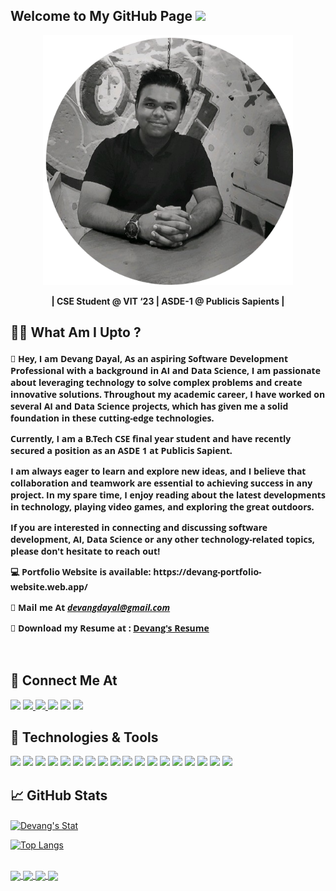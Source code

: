 ## Welcome to My GitHub Page <img src="https://raw.githubusercontent.com/MartinHeinz/MartinHeinz/master/wave.gif" width=30>

<!---<img src="https://img.shields.io/badge/DevangDayal-043EFB?style=for-the-badge&logo=DevangDayal&logoColor=white" alt="devangdayal"/>-->
<div align="center">
  <img  src="images/DCD_Curved.png" alt="DevangDayal" class="rounded" width=400px></img>
  
 <b> | CSE Student @ VIT ‘23 | ASDE-1 @ Publicis Sapients | </b>
</div>

## 👩‍💻 What Am I Upto ?

<div>
 <font face="Open Sans">
 <h4>
   <p>
   👋 Hey, I am Devang Dayal, As an aspiring Software Development Professional with a background in AI and Data Science, I am passionate about leveraging technology to solve complex problems and create innovative solutions. Throughout my academic career, I have worked on several AI and Data Science projects, which has given me a solid foundation in these cutting-edge technologies.
   </p>
<p>
Currently, I am a B.Tech CSE final year student and have recently secured a position as an ASDE 1 at Publicis Sapient. 
  </p>
<p>
I am always eager to learn and explore new ideas, and I believe that collaboration and teamwork are essential to achieving success in any project. In my spare time, I enjoy reading about the latest developments in technology, playing video games, and exploring the great outdoors.
</p>
<p>
If you are interested in connecting and discussing software development, AI, Data Science or any other technology-related topics, please don't hesitate to reach out!
  </p>
<p>
💻 Portfolio Website is available: https://devang-portfolio-website.web.app/
   
   <p>📧 Mail me At  <u><em> devangdayal@gmail.com  </em> </u></p>
   <p>📧 Download my Resume at : <a href="https://drive.google.com/file/d/1VCgxE9lll1GJN4wQfQF9_7d_w3KiKHfQ/view?usp=drive_link" alt="DevangDayal">Devang's Resume</a></p>
<br>  
 </h4>
 </font>
</div>

## 📱 Connect Me At
<div>
 <a href="https://github.com/devangdayal"> <img src="https://img.shields.io/badge/GitHub-100000?style=for-the-badge&logo=github&logoColor=white" /></a>
 <a href="https://linkedin.com/in/devangdayal/"> <img src="https://img.shields.io/badge/LinkedIn-0077B5?style=for-the-badge&logo=linkedin&logoColor=white" /> </a> 
 <a href="https://medium.com/@devangdayal"> <img src="https://img.shields.io/badge/Medium-12100E?style=for-the-badge&logo=medium&logoColor=white" /> </a>
 <a href="https://twitter.com/devangdayal"> <img src="https://img.shields.io/badge/Twitter-1DA1F2?style=for-the-badge&logo=twitter&logoColor=white" /></a>
 <a href="https://stackoverflow.com/users/16758661/devang-dayal?tab=profile"> <img src="https://img.shields.io/badge/Stack_Overflow-FE7A16?style=for-the-badge&logo=stack-overflow&logoColor=white"/></a>   
 <a href="https://www.hackerrank.com/devangdayal?hr_r=1"> <img src="https://img.shields.io/badge/-Hackerrank-2EC866?style=for-the-badge&logo=HackerRank&logoColor=white" /></a> 

</div>


## 🔧 Technologies & Tools
<div>
  <img src="https://img.shields.io/badge/Python-FFD43B?style=for-the-badge&logo=python&logoColor=darkgreen" />
  <img src="https://img.shields.io/badge/TensorFlow-FF6F00?style=for-the-badge&logo=TensorFlow&logoColor=white" />
  <img src="https://img.shields.io/badge/conda-342B029.svg?&style=for-the-badge&logo=anaconda&logoColor=white"  />
  <img src="https://img.shields.io/badge/Keras-D00000?style=for-the-badge&logo=Keras&logoColor=white" />
  <img src="https://img.shields.io/badge/scikit_learn-F7931E?style=for-the-badge&logo=scikit-learn&logoColor=white" />
  <img src="https://img.shields.io/badge/Flask-000000?style=for-the-badge&logo=flask&logoColor=white" />
  <img src="https://img.shields.io/badge/MySQL-00000F?style=for-the-badge&logo=mysql&logoColor=white" />
  <img src="https://img.shields.io/badge/OpenCV-27338e?style=for-the-badge&logo=OpenCV&logoColor=white" />
  <img src="https://img.shields.io/badge/R-276DC3?style=for-the-badge&logo=r&logoColor=white" />
  <img src="https://img.shields.io/badge/Numpy-777BB4?style=for-the-badge&logo=numpy&logoColor=white" /> 
  <img src="https://img.shields.io/badge/Pandas-2C2D72?style=for-the-badge&logo=pandas&logoColor=white" /> 
  <img src="https://img.shields.io/badge/Plotly-239120?style=for-the-badge&logo=plotly&logoColor=white" />
  <img src="https://img.shields.io/badge/HTML5-E34F26?style=for-the-badge&logo=html5&logoColor=white" />
  <img src="https://img.shields.io/badge/CSS3-1572B6?style=for-the-badge&logo=css3&logoColor=white" />
  <img src="https://img.shields.io/badge/C-00599C?style=for-the-badge&logo=c&logoColor=white" />
  <img src="https://img.shields.io/badge/C%2B%2B-00599C?style=for-the-badge&logo=c%2B%2B&logoColor=white" /> 
  <img src="https://img.shields.io/badge/Java-ED8B00?style=for-the-badge&logo=java&logoColor=white" /> 
  <img src="https://img.shields.io/badge/JavaScript-323330?style=for-the-badge&logo=javascript&logoColor=F7DF1E" />

</div>

## &#x1f4c8; GitHub Stats

<a href="https://github.com/devangdayal/devangdayal">
  <img align="center" src="https://github-readme-stats-git-masterrstaa-rickstaa.vercel.app/api/?username=devangdayal&show_icons=true&line_height=27&count_private=true&title_color=ff0000&text_color=000000&icon_color=2bbc8a&bg_color=ffffff" alt="Devang's Stat" />
</a>
<br>

[![Top Langs](https://github-readme-stats.vercel.app/api/top-langs/?username=devangdayal&layout=compact)]([https://github.com/devangdayal/github-readme-stats](https://github.com/devangdayal))

<br>
<div padding=10px>

<a href="https://github.com/devangdayal/TSF-Crypto-Price">
  <img align="center" src="https://github-readme-stats-git-masterrstaa-rickstaa.vercel.app/api/pin/?username=devangdayal&repo=TSF-Crypto-Price&title_color=000000&text_color=000000&icon_color=E5E7E9&bg_color=8996FF" />
</a>  
  
<a href="https://github.com/devangdayal/Streamlit-AppleStock">
  <img align="center" src="https://github-readme-stats-git-masterrstaa-rickstaa.vercel.app/api/pin/?username=devangdayal&repo=Streamlit-AppleStock&title_color=000000&text_color=000000&icon_color=F1948A&bg_color=8EFFBA" />
</a>

<a href="https://github.com/devangdayal/Climate-Change-Analysis">
  <img align="center" src="https://github-readme-stats-git-masterrstaa-rickstaa.vercel.app/api/pin/?username=devangdayal&repo=Climate-Change-Analysis&title_color=000000&text_color=000000&icon_color=E5E7E9&bg_color=D2B4DE" />
</a>

<a href="https://github.com/devangdayal/Facial-Recognition-Prosopagnosia">
  <img align="center" src="https://github-readme-stats-git-masterrstaa-rickstaa.vercel.app/api/pin/?username=devangdayal&repo=Facial-Recognition-Prosopagnosia&title_color=000000&text_color=000000&icon_color=F1948A&bg_color=FADBD8" />
</a>
 

</div>


